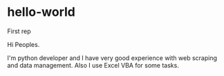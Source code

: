 # hello-world
First rep

Hi Peoples.

I'm python developer and I have very good experience with web scraping and data management. Also I use Excel VBA for some tasks.
